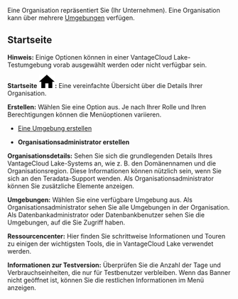 Eine Organisation repräsentiert Sie (Ihr Unternehmen). Eine Organisation kann über mehrere [Umgebungen](sbt1640280496980.md) verfügen.

Startseite
----------

**Hinweis:** Einige Optionen können in einer VantageCloud Lake-Testumgebung vorab ausgewählt werden oder nicht verfügbar sein.

**Startseite** ![House icon.](Images/cxp1588894410855.svg)**:** Eine vereinfachte Übersicht über die Details Ihrer Organisation.

**Erstellen:** Wählen Sie eine Option aus. Je nach Ihrer Rolle und Ihren Berechtigungen können die Menüoptionen variieren.

-   [Eine Umgebung erstellen](qiv1640281527006.md)

-   **Organisationsadministrator erstellen**

**Organisationsdetails:** Sehen Sie sich die grundlegenden Details Ihres VantageCloud Lake-Systems an, wie z. B. den Domänennamen und die Organisationsregion. Diese Informationen können nützlich sein, wenn Sie sich an den Teradata-Support wenden. Als Organisationsadministrator können Sie zusätzliche Elemente anzeigen.

**Umgebungen:** Wählen Sie eine verfügbare Umgebung aus. Als Organisationsadministrator sehen Sie alle Umgebungen in der Organisation. Als Datenbankadministrator oder Datenbankbenutzer sehen Sie die Umgebungen, auf die Sie Zugriff haben.

**Ressourcencenter:** Hier finden Sie schrittweise Informationen und Touren zu einigen der wichtigsten Tools, die in VantageCloud Lake verwendet werden.

**Informationen zur Testversion:** Überprüfen Sie die Anzahl der Tage und Verbrauchseinheiten, die nur für Testbenutzer verbleiben. Wenn das Banner nicht geöffnet ist, können Sie die restlichen Informationen im Menü anzeigen.
